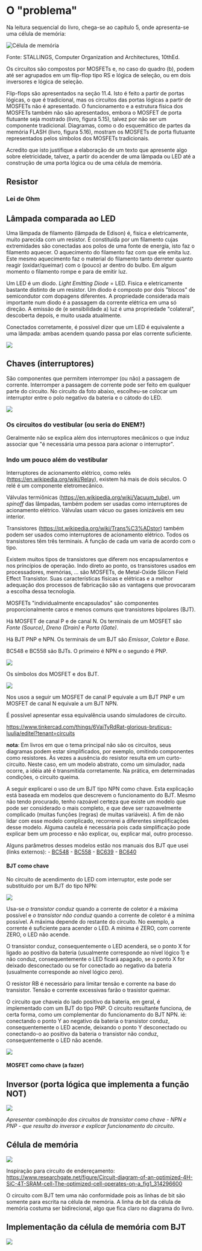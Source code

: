 # O "problema"

Na leitura sequencial do livro, chega-se ao capítulo 5, onde apresenta-se uma célula de memória:
	
![Célula de memória](./CelulaDeMemoria.png)

Fonte: STALLINGS, Computer Organization and Architectures, 10thEd.

Os circuitos são compostos por MOSFETs e, no caso do quadro (b), podem até ser agrupados em um flip-flop tipo RS e lógica de seleção, ou em dois inversores e lógica de seleção.

Flip-flops são apresentados na seção 11.4. Isto é feito a partir de portas lógicas, o que é tradicional, mas os circuitos das portas lógicas a partir de MOSFETs não é apresentado. O funcionamento e a estrutura física dos MOSFETs também não são apresentados, embora o MOSFET de porta flutuante seja mostrado (livro, figura 5.15), talvez por não ser um componente tradicional. Diagramas, como o do esquemático de partes da memória FLASH (livro, figura 5.16), mostram os MOSFETs de porta flutuante representados pelos símbolos dos MOSFETs tradicionais.

Acredito que isto justifique a elaboração de um texto que apresente algo sobre eletricidade, talvez, a partir do acender de uma lâmpada ou LED até a construção de uma porta lógica ou de uma célula de memória.

## Resistor

### Lei de Ohm

## Lâmpada comparada ao LED
 
Uma lâmpada de filamento (lâmpada de Edison) é, fisica e eletricamente, muito parecida com um resistor. É constituída por um filamento cujas extremidades são conectadas aos polos de uma fonte de energia, isto faz o filamento aquecer. O aquecimento do filamento faz com que ele emita luz. Este mesmo aquecimento faz o material do filamento tanto derreter quanto reagir (oxidar/queimar) com o (pouco) ar dentro do bulbo. Em algum momento o filamento rompe e para de emitir luz.

Um LED é um diodo. *Light Emitting Diode* = LED. Fisica e eletricamente bastante distinto de um resistor. Um diodo é composto por dois "blocos" de semicondutor com dopagens diferentes. A propriedade considerada mais importante num diodo é a passagem da corrente elétrica em uma só direção. A emissão de (e sensibilidade a) luz é uma propriedade "colateral", descoberta depois, e muito usada atualmente.

Conectados corretamente, é possível dizer que um LED é equivalente a uma lâmpada: ambas acendem quando passa por elas corrente suficiente. 

![](./LampadaeLED2023-04-11-11-18-02.png)


## Chaves (interruptores)

São componentes que permitem interromper (ou não) a passagem de corrente. Interromper a passagem de corrente pode ser feito em qualquer parte do circuito. No circuito da foto abaixo, escolheu-se colocar um interruptor entre o polo negativo da bateria e o cátodo do LED.
 
![](./Interruptor2023-04-12-15-21-43.png)


### Os circuitos do vestibular (ou seria do ENEM?)

Geralmente não se explica além dos interruptores mecânicos o que induz associar que "é necessária uma pessoa para acionar o interruptor".

### Indo um pouco além do vestibular

Interruptores de acionamento elétrico, como relés (https://en.wikipedia.org/wiki/Relay), existem há mais de dois séculos. O relé é um componente eletromecânico.

Válvulas termiônicas (https://en.wikipedia.org/wiki/Vacuum_tube), um *spinoff* das lâmpadas, também podem ser usadas como interruptores de acionamento elétrico. Válvulas usam vácuo ou gases ionizáveis em seu interior.

Transistores (https://pt.wikipedia.org/wiki/Trans%C3%ADstor) também podem ser usados como interruptores de acionamento elétrico. Todos os transistores têm três terminais. A função de cada um varia de acordo com o tipo.

Existem muitos tipos de transistores que diferem nos encapsulamentos e nos princípios de operação. Indo direto ao ponto, os transistores usados em processadores, memórias, ... são MOSFETs, de Metal-Oxide Silicon Field Effect Transistor. Suas características físicas e elétricas e a melhor adequação dos processos de fabricação são as vantagens que provocaram a escolha dessa tecnologia.



MOSFETs "individualmente encapsulados" são componentes proporcionalmente caros e menos comuns que transistores bipolares (BJT). 

Há MOSFET de canal P e de canal N. Os terminais de um MOSFET são *Fonte (Source)*, *Dreno (Drain)* e *Porta (Gate)*. 

Há BJT PNP e NPN. Os terminais de um BJT são *Emissor*, *Coletor* e *Base*.

BC548 e BC558 são BJTs. O primeiro é NPN e o segundo é PNP.

![](./photo1679354115.jpeg)

Os símbolos dos MOSFET e dos BJT.

![](./photo1679342357.jpeg)

Nos usos a seguir um MOSFET de canal P equivale a um BJT PNP e um MOSFET de canal N equivale a um BJT NPN.

É possível apresentar essa equivalência usando simuladores de circuito.

https://www.tinkercad.com/things/6VaiTyRdRat-glorious-bruticus-luulia/editel?tenant=circuits

**nota**: Em livros em que o tema principal não são os circuitos, seus diagramas podem estar simplificados, por exemplo, omitindo componentes como resistores. Às vezes a ausência do resistor resulta em um curto-circuito. Neste caso, em um modelo abstrato, como um simulador, nada ocorre, a idéia até é transmitida corretamente. Na prática, em determinadas condições, o circuito queima.

A seguir explicarei o uso de um BJT tipo NPN como chave. Esta explicação está baseada em modelos que descrevem o funcionamento do BJT. Mesmo não tendo procurado, tenho razoável certeza que existe um modelo que pode ser considerado o mais completo, e que deve ser razoavelmente complicado (muitas funções (regras) de muitas variáveis). A fim de não lidar com esse modelo complicado, recorrerei a diferentes simplificações desse modelo. Alguma cautela é necessária pois cada simplificação pode explicar bem um processo e não explicar, ou, explicar mal, outro processo. 

Alguns parâmetros desses modelos estão nos manuais dos BJT que usei (links externos):
	- [BC548](https://www.mouser.com/datasheet/2/149/BC547-190204.pdf)
	- [BC558](https://www.onsemi.com/pdf/datasheet/bc556b-d.pdf)
	- [BC639](https://www.onsemi.com/pdf/datasheet/bc637-d.pdf)
	- [BC640](https://www.onsemi.com/pdf/datasheet/bc640-d.pdf)

#### BJT como chave

No circuito de acendimento do LED com interruptor, este pode ser substituído por um BJT do tipo NPN:

![](./IntTran-2023-04-12-15-57-59.png)

Usa-se *o transistor conduz* quando a corrente de coletor é a máxima possível e *o transistor não conduz* quando a corrente de coletor é a mínima possível. A máxima depende do restante do circuito. No exemplo, a corrente é suficiente para acender o LED. A mínima é ZERO, com corrente ZERO, o LED não acende.

O transistor conduz, consequentemente o LED acenderá, se o ponto X for ligado ao positivo da bateria (usualmente corresponde ao nível lógico 1) e não conduz, consequentemente o LED ficará apagado, se o ponto X for deixado desconectado ou se for conectado ao negativo da bateria (usualmente corresponde ao nível lógico zero).

O resistor RB é necessário para limitar tensão e corrente na base do transistor. Tensão e corrente excessivas farão o trasistor queimar.

<!--- Num transistor de junção, quando a corrente de coletor (Ic) é "significativa", a tensão entre base e emissor é da ordem de 0,7V para transistor NPN e -0,7V para transistor PNP (em ambos o diodo base-emissor precisa estar diretamente polarizado para a corrente de coletor passar). Numa simplificação prática, se |Vbe|<0,7 então Ic=0. Se |Vbe|>=0,7 então Ic=Beta*Ib. Esta última relação pode ser importante para calcular os valores dos resistores.

Para o cálculo do valor do resistor de base é necessário considerar que, em geral, um diodo não pode ser ligado diretamente à bateria e estar diretamente polarizado pois a corrente que passa por ele é muito alta. Por consequência, o diodo esquenta e acaba queimando. É idêntico a ligar um LED direto nos 5V da porta USB. 

*Explicar como um transistor pode ser queimado nas situações em que será colocado neste experimento e, consequentemente, justificar a presença de resistores limitadores de corrente*.

--->

O circuito que chaveia do lado positivo da bateria, em geral, é implementado com um BJT do tipo PNP. O circuito resultante funciona, de certa forma, como um complementar do funcionamento do BJT NPN. ié: conectando o ponto Y ao negativo da bateria o transistor conduz, consequentemente o LED acende, deixando o ponto Y desconectado ou conectando-o ao positivo da bateria o transistor não conduz, consequentemente o LED não acende. 
	
![](./SimeTran-2023-04-12-16-11-09.png)


#### MOSFET como chave (a fazer)

<!---

2023-03-28-121505 .... uma historinha antes...

Tenho quase nenhuma experiência prática com FETs e MOSFETs.

Comecei tentando entender os símbolos do livro - um certo sucesso nisso: diferenciar MOSFET de canal P de MOSFET de canal N.

Para aumentar o detalhamento, procurei especificações de alguns modelos de MOSFET. Vi valores máximos suportados pelos componentes e curvas de funcionamento. Embora toda a informação que eu desejava estivesse ali, estava em uma linguagem pouco conveniente na ocasião. Então fui atrás de modelos matemáticos do MOSFET. Encontrei estas apresentações: https://www.ece.mcmaster.ca/~mbakr/ece2ei4/Lecture16_Web.pdf , https://inst.eecs.berkeley.edu/~ee105/fa05/handouts/discussions/Discussion5.pdf. As equações eram mais complicadas do que eu desejava, a referência de berkeley mostrava duas regiões de operação (não-saturado, saturado) e três modos de operação (cut-off, linear e saturação) e, na referência de mcmaster mencionava-se MOSFET de modo enriquecimento (enhancement) e de modo depleção (depletion); estes modos não têm nada a ver com os modos de operação. Então fui atrás de desatar esse nó e, talvez, encontrar um modelo mais simples.

Nesse contexto (partindo de quase zero, procurando como um componente funciona, sem grande detalhamento), com alguma precaução, Wikipedia é muito útil. Neste link: https://en.wikipedia.org/wiki/Depletion_and_enhancement_modes , explica-se que "modo" enriquecimento e "modo" depleção referem-se a dois tipos de componente (em contraposição a, por exemplo, um componente que funciona de dois modos diferentes). No modo enriquecimento, quando Vgs=0V não há canal, consequentemente Id=0mA, à medida que Vgs aumenta (à semelhança de Vbe), o canal se forma e Id vai aumentando. No modo depleção, quando Vgs=0 há canal (a construção é diferente), logo, Id>0. Vgs precisa ser menor que zero para ir "fechando" o canal (Id vai diminuindo) e, quando suficientemente negativo, Id=0.

Embora tenha "ganho" um modelo qualitativo, criei uma nova questão: "em circuitos digitais, qual componente é usado?"
	
A resposta que aceitei está em um artigo publicado pela ACM: https://dl.acm.org/doi/fullHtml/10.1145/3453143 . Neste está escrito "Enhancement mode is desirable for digital circuit and processor implementation, ...". Portanto, vou aceitar que os transistores que me interessam são os de modo enriquecimento. Acho que o artigo contém um modelo que eu possa usar.

Claro que, nessa exploração, passei por muitas outras referências:

- https://alan.ece.gatech.edu/ECE3040/Lectures/Lecture25-MOSTransQuantitativeId-Vd-Vg.pdf (modelo matemático extenso e alguns diagramas)
- https://home.kku.ac.th/rujchai/analog/FET.pdf (Comparação com BJT, diagramas muito bonitos, slide 16 tem uma analogia entre Ic=betaIb e Id=Idss(1-Vgs/Vp)^2 - acho que é esta a equação que preciso)
- https://electronics.stackexchange.com/questions/222863/relationship-between-vds-and-vgs-mosfet
- https://techweb.rohm.com/product/power-device/si/si-basic/5277/
- https://en.wikipedia.org/wiki/MOSFET_applications (em que MOSFETs são usados)
- https://en.wikipedia.org/wiki/Depletion-load_NMOS_logic (resistores em circuitos integrados NMOS)
- https://www.quora.com/Why-is-enhancement-MOSFET-preferred-over-depletion-MOSFET-for-switching-purposes
- https://www.electronics-tutorials.ws/transistor/tran_7.html MOSFET como chave	
- https://www.youtube.com/watch?v=8LXPcJD6hEA&t=1001s como funciona um Electronic Speed Controller (para motores DC sem escovas, como os de drones)
- https://en.wikipedia.org/wiki/Brushless_DC_electric_motor sobre motor sem escovas

--->


 
## Inversor (porta lógica que implementa a função NOT)


![](./photo1679353103.jpeg)

*Apresentar combinação dos circuitos de transistor como chave - NPN e PNP - que resulta do inversor e explicar funcionamento do circuito*.

## Célula de memória


![](./photo1679352856.jpeg)


Inspiração para circuito de endereçamento: https://www.researchgate.net/figure/Circuit-diagram-of-an-optimized-4H-SiC-4T-SRAM-cell-The-optimized-cell-operates-on-a_fig1_314296600

O circuito com BJT tem uma não conformidade pois as linhas de bit são somente para escrita na célula de memória. A linha de bit da célula de memória costuma ser bidirecional, algo que fica claro no diagrama do livro.

## Implementação da célula de memória com BJT

![](./photo1679353482.jpeg)

